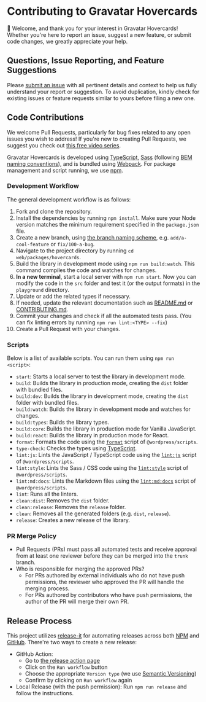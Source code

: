 # Contributing to Gravatar Hovercards

🤗 Welcome, and thank you for your interest in Gravatar Hovercards! Whether you're here to report an issue, suggest a new feature, or submit code changes, we greatly appreciate your help.

## Questions, Issue Reporting, and Feature Suggestions

Please [submit an issue](https://github.com/Automattic/gravatar/issues/new/choose) with all pertinent details and context to help us fully understand your report or suggestion. To avoid duplication, kindly check for existing issues or feature requests similar to yours before filing a new one.

## Code Contributions

We welcome Pull Requests, particularly for bug fixes related to any open issues you wish to address! If you're new to creating Pull Requests, we suggest you check out [this free video series](https://egghead.io/courses/how-to-contribute-to-an-open-source-project-on-github).

Gravatar Hovercards is developed using [TypeScript](https://www.typescriptlang.org/), [Sass](https://sass-lang.com/) (following [BEM naming conventions](https://getbem.com/)), and is bundled using [Webpack](https://webpack.js.org/). For package management and script running, we use [npm](https://www.npmjs.com/).

### Development Workflow

The general development workflow is as follows:

1. Fork and clone the repository.
2. Install the dependencies by running `npm install`. Make sure your Node version matches the minimum requirement specified in the `package.json` file.
3. Create a new branch, using [the branch naming scheme](https://github.com/Automattic/wp-calypso/blob/trunk/docs/git-workflow.md#branch-naming-scheme), e.g. `add/a-cool-feature` or `fix/100-a-bug`.
4. Navigate to the project directory by running `cd web/packages/hovercards`.
5. Build the library in development mode using `npm run build:watch`. This command compiles the code and watches for changes.
6. **In a new terminal**, start a local server with `npm run start`. Now you can modify the code in the `src` folder and test it (or the output formats) in the `playground` directory.
7. Update or add the related types if necessary.
8. If needed, update the relevant documentation such as [README.md](README.md) or [CONTRIBUTING.md](CONTRIBUTING.md).
9. Commit your changes and check if all the automated tests pass. (You can fix linting errors by running `npm run lint:<TYPE> --fix`)
10. Create a Pull Request with your changes.

### Scripts

Below is a list of available scripts. You can run them using `npm run <script>`:

- `start`: Starts a local server to test the library in development mode.
- `build`: Builds the library in production mode, creating the `dist` folder with bundled files.
- `build:dev`: Builds the library in development mode, creating the `dist` folder with bundled files.
- `build:watch`: Builds the library in development mode and watches for changes.
- `build:types`: Builds the library types.
- `build:core`: Builds the library in production mode for Vanilla JavaScript.
- `build:react`: Builds the library in production mode for React.
- `format`: Formats the code using the [`format`](https://developer.wordpress.org/block-editor/reference-guides/packages/packages-scripts/#format) script of `@wordpress/scripts`.
- `type-check`: Checks the types using [TypeScript](https://www.typescriptlang.org/).
- `lint:js`: Lints the JavaScript / TypeScript code using the [`lint:js`](https://developer.wordpress.org/block-editor/reference-guides/packages/packages-scripts/#lint-js) script of `@wordpress/scripts`.
- `lint:style`: Lints the Sass / CSS code using the [`lint:style`](https://developer.wordpress.org/block-editor/reference-guides/packages/packages-scripts/#lint-style) script of `@wordpress/scripts`.
- `lint:md:docs`: Lints the Markdown files using the [`lint:md:docs`](https://developer.wordpress.org/block-editor/reference-guides/packages/packages-scripts/#lint-md-docs) script of `@wordpress/scripts`.
- `lint`: Runs all the linters.
- `clean:dist`: Removes the `dist` folder.
- `clean:release`: Removes the `release` folder.
- `clean`: Removes all the generated folders (e.g. `dist`, `release`).
- `release`: Creates a new release of the library.

### PR Merge Policy

- Pull Requests (PRs) must pass all automated tests and receive approval from at least one reviewer before they can be merged into the `trunk` branch.
- Who is responsible for merging the approved PRs?
    - For PRs authored by external individuals who do not have push permissions, the reviewer who approved the PR will handle the merging process.
    - For PRs authored by contributors who have push permissions, the author of the PR will merge their own PR.

## Release Process

This project utilizes [release-it](https://github.com/release-it/release-it) for automating releases across both [NPM](https://npm.im/@gravatar-com/hovercards) and [GitHub](https://github.com/Automattic/gravatar/releases). There're two ways to create a new release:

- GitHub Action:
    - Go to [the release action page](https://github.com/Automattic/gravatar/actions/workflows/hovercards-hovercards-release.yml)
    - Click on the `Run workflow` button
    - Choose the appropriate `Version type` (we use [Semantic Versioning](https://semver.org/))
    - Confirm by clicking on `Run workflow` again
- Local Release (with the push permission): Run `npm run release` and follow the instructions.
